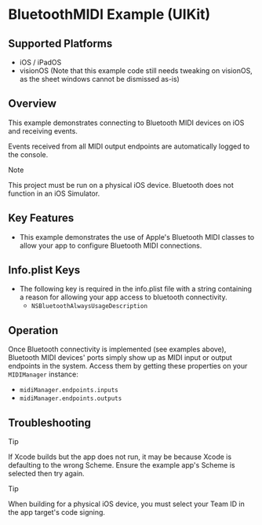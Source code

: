 # BluetoothMIDI Example (UIKit)

## Supported Platforms

- iOS / iPadOS
- visionOS (Note that this example code still needs tweaking on visionOS, as the sheet windows cannot be dismissed as-is)

## Overview

This example demonstrates connecting to Bluetooth MIDI devices on iOS and receiving events.

Events received from all MIDI output endpoints are automatically logged to the console.

> [!NOTE]
> This project must be run on a physical iOS device. Bluetooth does not function in an iOS Simulator.

## Key Features

- This example demonstrates the use of Apple's Bluetooth MIDI classes to allow your app to configure Bluetooth MIDI connections.

## Info.plist Keys

- The following key is required in the info.plist file with a string containing a reason for allowing your app access to bluetooth connectivity.
  - `NSBluetoothAlwaysUsageDescription`

## Operation

Once Bluetooth connectivity is implemented (see examples above), Bluetooth MIDI devices' ports simply show up as MIDI input or output endpoints in the system. Access them by getting these properties on your `MIDIManager` instance:

- `midiManager.endpoints.inputs`
- `midiManager.endpoints.outputs`

## Troubleshooting

> [!TIP]
> 
> If Xcode builds but the app does not run, it may be because Xcode is defaulting to the wrong Scheme. Ensure the example app's Scheme is selected then try again.

> [!TIP]
> 
> When building for a physical iOS device, you must select your Team ID in the app target's code signing.
